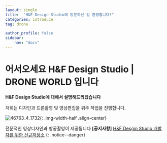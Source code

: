 ```yaml
---
layout: single
title:  "H&F Design Studio에 방문하신 걸 환영합니다!"
categories: introduce
tag: drone

author_profile: false
sidebar:
    nav: "docs"
---
```


# 어서오세요 H&F Design Studio | DRONE WORLD 입니다

**H&F Design Studio에 대해서 설명해드리겠습니다**

저희는 디자인과 드론촬영 및 영상편집을 위주 작업을 진행합니다.

![46763_4_1732]({{site.url}}/images/2023-03-23-one/46763_4_1732.jpg){: .img-width-half .align-center}

전문적인 영상디자인과 항공촬영이 제공됩니다
**[공지사항]** [H&F Desgin Studio 개발자를 위한 신규저장소](https://github.com/tocam75/gentoo_2)
{: .notice--danger}